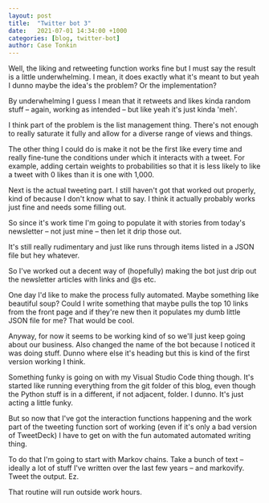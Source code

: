 ```yaml
---
layout: post
title:  "Twitter bot 3"
date:   2021-07-01 14:34:00 +1000
categories: [blog, twitter-bot]
author: Case Tonkin
---
```


Well, the liking and retweeting function works fine but I must say the result is a little underwhelming. I mean, it does exactly what it's meant to but yeah I dunno maybe the idea's the problem? Or the implementation?

By underwhelming I guess I mean that it retweets and likes kinda random stuff &ndash; again, working as intended &ndash; but like yeah it's just kinda 'meh'.

I think part of the problem is the list management thing. There's not enough to really saturate it fully and allow for a diverse range of views and things.

The other thing I could do is make it not be the first like every time and really fine-tune the conditions under which it interacts with a tweet. For example, adding certain weights to probabilities so that it is less likely to like a tweet with 0 likes than it is one with 1,000.

Next is the actual tweeting part. I still haven't got that worked out properly, kind of because I don't know what to say. I think it actually probably works just fine and needs some filling out.

So since it's work time I'm going to populate it with stories from today's newsletter &ndash; not just mine &ndash; then let it drip those out. 

It's still really rudimentary and just like runs through items listed in a JSON file but hey whatever.

So I've worked out a decent way of (hopefully) making the bot just drip out the newsletter articles with links and @s etc. 

One day I'd like to make the process fully automated. Maybe something like beautiful soup? Could I write something that maybe pulls the top 10 links from the front page and if they're new then it populates my dumb little JSON file for me? That would be cool.

Anyway, for now it seems to be working kind of so we'll just keep going about our business. Also changed the name of the bot because I noticed it was doing stuff. Dunno where else it's heading but this is kind of the first version working I think.

Something funky is going on with my Visual Studio Code thing though. It's started like running everything from the git folder of this blog, even though the Python stuff is in a different, if not adjacent, folder. I dunno. It's just acting a little funky.

But so now that I've got the interaction functions happening and the work part of the tweeting function sort of working (even if it's only a bad version of TweetDeck) I have to get on with the fun automated automated writing thing.

To do that I'm going to start with Markov chains. Take a bunch of text &ndash; ideally a lot of stuff I've written over the last few years &ndash; and markovify. Tweet the output. Ez.

That routine will run outside work hours.
